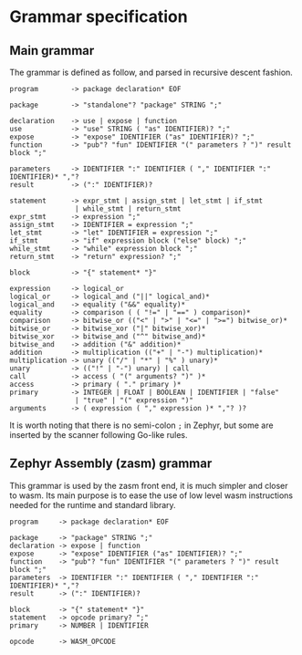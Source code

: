 # Grammar specification

## Main grammar

The grammar is defined as follow, and parsed in recursive descent fashion.

```
program        -> package declaration* EOF

package        -> "standalone"? "package" STRING ";"

declaration    -> use | expose | function
use            -> "use" STRING ( "as" IDENTIFIER)? ";"
expose         -> "expose" IDENTIFIER ("as" IDENTIFIER)? ";"
function       -> "pub"? "fun" IDENTIFIER "(" parameters ? ")" result block ";"

parameters     -> IDENTIFIER ":" IDENTIFIER ( "," IDENTIFIER ":" IDENTIFIER)* ","?
result         -> (":" IDENTIFIER)?

statement      -> expr_stmt | assign_stmt | let_stmt | if_stmt
                | while_stmt | return_stmt
expr_stmt      -> expression ";"
assign_stmt    -> IDENTIFIER = expression ";"
let_stmt       -> "let" IDENTIFIER = expression ";"
if_stmt        -> "if" expression block ("else" block) ";"
while_stmt     -> "while" expression block ";"
return_stmt    -> "return" expression? ";"

block          -> "{" statement* "}"

expression     -> logical_or
logical_or     -> logical_and ("||" logical_and)*
logical_and    -> equality ("&&" equality)*
equality       -> comparison ( ( "!=" | "==" ) comparison)*
comparison     -> bitwise_or (("<" | ">" | "<=" | ">=") bitwise_or)*
bitwise_or     -> bitwise_xor ("|" bitwise_xor)*
bitwise_xor    -> bitwise_and ("^" bitwise_and)*
bitwise_and    -> addition ("&" addition)*
addition       -> multiplication (("+" | "-") multiplication)*
multiplication -> unary (("/" | "*" | "%" ) unary)*
unary          -> (("!" | "-") unary) | call
call           -> access ( "(" arguments? ")" )*
access         -> primary ( "." primary )*
primary        -> INTEGER | FLOAT | BOOLEAN | IDENTIFIER | "false"
                | "true" | "(" expression ")"
arguments      -> ( expression ( "," expression )* ","? )?
```

It is worth noting that there is no semi-colon `;` in Zephyr, but some are inserted by the scanner following Go-like rules.

## Zephyr Assembly (zasm) grammar

This grammar is used by the zasm front end, it is much simpler and closer to wasm. Its main purpose is to ease the use of low level wasm instructions needed for the runtime and standard library.

```
program     -> package declaration* EOF

package     -> "package" STRING ";"
declaration -> expose | function
expose      -> "expose" IDENTIFIER ("as" IDENTIFIER)? ";"
function    -> "pub"? "fun" IDENTIFIER "(" parameters ? ")" result block ";"
parameters  -> IDENTIFIER ":" IDENTIFIER ( "," IDENTIFIER ":" IDENTIFIER)* ","?
result      -> (":" IDENTIFIER)?

block       -> "{" statement* "}"
statement   -> opcode primary? ";"
primary     -> NUMBER | IDENTIFIER

opcode      -> WASM_OPCODE
```
